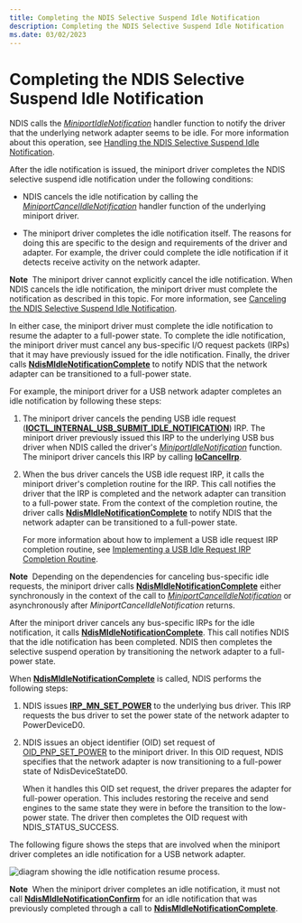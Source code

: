```yaml
---
title: Completing the NDIS Selective Suspend Idle Notification
description: Completing the NDIS Selective Suspend Idle Notification
ms.date: 03/02/2023
---
```


# Completing the NDIS Selective Suspend Idle Notification


NDIS calls the [*MiniportIdleNotification*](/windows-hardware/drivers/ddi/ndis/nc-ndis-miniport_idle_notification) handler function to notify the driver that the underlying network adapter seems to be idle. For more information about this operation, see [Handling the NDIS Selective Suspend Idle Notification](handling-the-ndis-selective-suspend-idle-notification.md).

After the idle notification is issued, the miniport driver completes the NDIS selective suspend idle notification under the following conditions:

-   NDIS cancels the idle notification by calling the [*MiniportCancelIdleNotification*](/windows-hardware/drivers/ddi/ndis/nc-ndis-miniport_cancel_idle_notification) handler function of the underlying miniport driver.

-   The miniport driver completes the idle notification itself. The reasons for doing this are specific to the design and requirements of the driver and adapter. For example, the driver could complete the idle notification if it detects receive activity on the network adapter.

**Note**  The miniport driver cannot explicitly cancel the idle notification. When NDIS cancels the idle notification, the miniport driver must complete the notification as described in this topic. For more information, see [Canceling the NDIS Selective Suspend Idle Notification](canceling-the-ndis-selective-suspend-idle-notification.md).

 

In either case, the miniport driver must complete the idle notification to resume the adapter to a full-power state. To complete the idle notification, the miniport driver must cancel any bus-specific I/O request packets (IRPs) that it may have previously issued for the idle notification. Finally, the driver calls [**NdisMIdleNotificationComplete**](/windows-hardware/drivers/ddi/ndis/nf-ndis-ndismidlenotificationcomplete) to notify NDIS that the network adapter can be transitioned to a full-power state.

For example, the miniport driver for a USB network adapter completes an idle notification by following these steps:

1.  The miniport driver cancels the pending USB idle request ([**IOCTL\_INTERNAL\_USB\_SUBMIT\_IDLE\_NOTIFICATION**](/windows-hardware/drivers/ddi/usbioctl/ni-usbioctl-ioctl_internal_usb_submit_idle_notification)) IRP. The miniport driver previously issued this IRP to the underlying USB bus driver when NDIS called the driver's [*MiniportIdleNotification*](/windows-hardware/drivers/ddi/ndis/nc-ndis-miniport_idle_notification) function. The miniport driver cancels this IRP by calling [**IoCancelIrp**](/windows-hardware/drivers/ddi/wdm/nf-wdm-iocancelirp).

2.  When the bus driver cancels the USB idle request IRP, it calls the miniport driver's completion routine for the IRP. This call notifies the driver that the IRP is completed and the network adapter can transition to a full-power state. From the context of the completion routine, the driver calls [**NdisMIdleNotificationComplete**](/windows-hardware/drivers/ddi/ndis/nf-ndis-ndismidlenotificationcomplete) to notify NDIS that the network adapter can be transitioned to a full-power state.

    For more information about how to implement a USB idle request IRP completion routine, see [Implementing a USB Idle Request IRP Completion Routine](implementing-a-usb-idle-request-irp-completion-routine.md).

**Note**  Depending on the dependencies for canceling bus-specific idle requests, the miniport driver calls [**NdisMIdleNotificationComplete**](/windows-hardware/drivers/ddi/ndis/nf-ndis-ndismidlenotificationcomplete) either synchronously in the context of the call to [*MiniportCancelIdleNotification*](/windows-hardware/drivers/ddi/ndis/nc-ndis-miniport_cancel_idle_notification) or asynchronously after *MiniportCancelIdleNotification* returns.

 

After the miniport driver cancels any bus-specific IRPs for the idle notification, it calls [**NdisMIdleNotificationComplete**](/windows-hardware/drivers/ddi/ndis/nf-ndis-ndismidlenotificationcomplete). This call notifies NDIS that the idle notification has been completed. NDIS then completes the selective suspend operation by transitioning the network adapter to a full-power state.

When [**NdisMIdleNotificationComplete**](/windows-hardware/drivers/ddi/ndis/nf-ndis-ndismidlenotificationcomplete) is called, NDIS performs the following steps:

1.  NDIS issues [**IRP\_MN\_SET\_POWER**](../kernel/irp-mn-set-power.md) to the underlying bus driver. This IRP requests the bus driver to set the power state of the network adapter to PowerDeviceD0.

2.  NDIS issues an object identifier (OID) set request of [OID\_PNP\_SET\_POWER](./oid-pnp-set-power.md) to the miniport driver. In this OID request, NDIS specifies that the network adapter is now transitioning to a full-power state of NdisDeviceStateD0.

    When it handles this OID set request, the driver prepares the adapter for full-power operation. This includes restoring the receive and send engines to the same state they were in before the transition to the low-power state. The driver then completes the OID request with NDIS\_STATUS\_SUCCESS.

The following figure shows the steps that are involved when the miniport driver completes an idle notification for a USB network adapter.

![diagram showing the idle notification resume process.](images/ndis-ss-idle-notification-complete.png)

**Note**  When the miniport driver completes an idle notification, it must not call [**NdisMIdleNotificationConfirm**](/windows-hardware/drivers/ddi/ndis/nf-ndis-ndismidlenotificationconfirm) for an idle notification that was previously completed through a call to [**NdisMIdleNotificationComplete**](/windows-hardware/drivers/ddi/ndis/nf-ndis-ndismidlenotificationcomplete).

 

 

